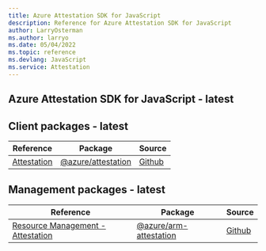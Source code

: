 ```yaml
---
title: Azure Attestation SDK for JavaScript
description: Reference for Azure Attestation SDK for JavaScript
author: LarryOsterman
ms.author: larryo
ms.date: 05/04/2022
ms.topic: reference
ms.devlang: JavaScript
ms.service: Attestation
---
```

## Azure Attestation SDK for JavaScript - latest
## Client packages - latest
| Reference | Package | Source |
|---|---|---|
|[Attestation](javascript/api/overview/azure/attestation-readme)|[@azure/attestation](https://www.npmjs.com/package/@azure/attestation)|[Github](https://github.com/Azure/azure-sdk-for-js/blob/main/sdk/attestation/attestation)|

## Management packages - latest
| Reference | Package | Source |
|---|---|---|
|[Resource Management - Attestation](javascript/api/overview/azure/arm-attestation-readme)|[@azure/arm-attestation](https://www.npmjs.com/package/@azure/arm-attestation)|[Github](https://github.com/Azure/azure-sdk-for-js/blob/main/sdk/attestation/arm-attestation)|

